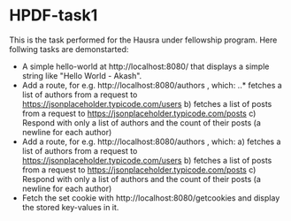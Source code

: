 # HPDF-task1
This is the task performed for the Hausra under fellowship  program.
Here follwing tasks are demonstarted:
* A simple hello-world at http://localhost:8080/ that displays a simple string
like "Hello World - Akash".
* Add a route, for e.g. http://localhost:8080/authors , which:
..* fetches a list of authors from a request to
https://jsonplaceholder.typicode.com/users
b) fetches a list of posts from a request to
https://jsonplaceholder.typicode.com/posts
c) Respond with only a list of authors and the count of their posts (a newline for
each author)
* Add a route, for e.g. http://localhost:8080/authors , which:
a) fetches a list of authors from a request to
https://jsonplaceholder.typicode.com/users
b) fetches a list of posts from a request to
https://jsonplaceholder.typicode.com/posts
c) Respond with only a list of authors and the count of their posts (a newline for
each author)
* Fetch the set cookie with http://localhost:8080/getcookies and display
the stored key-values in it.
